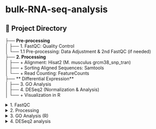 # bulk-RNA-seq-analysis

## 📂 Project Directory  
├── **Pre-processing**  
│   ├── 1. FastQC: Quality Control  
│   └── 1.1 Pre-processing: Data Adjustment & 2nd FastQC (if needed)  
├── **2. Processing**  
│   ├── + Alignment: Hisat2 (M. musculus grcm38_snp_tran)  
│   ├── + Sorting Aligned Sequences: Samtools  
│   └── + Read Counting: FeatureCounts  
├── ** Differential Expression**  
│   ├── 3. GO Analysis  
│   ├── 4. DESeq2 (Normalization & Analysis)  
│   └── + Visualization in R  


<details>
  <summary> 1. FastQC</summary>
  
### **FastQC input-output**
1. Create folder: fastq 🗂️
2. `.fastq.gz` files in /path/to/your/fastq/files

| **Category**       | **Details**                        |
|--------------------|------------------------------------|
| **Input Folder**     | `/path/to/your/fastq/files` (Change this to your actual FASTQ directory) |
| **Input Files**      | `.fastq.gz` files |
| **Output Folder**    | `/path/to/output/directory` (Change this to your desired output location) |
| **Output Files**     | FastQC reports (`.html`, `.zip`) for each `.fastq.gz` file |
| **Requirements**     | - `fastqc` (automatically installed if missing)  <br> - Sufficient disk space for output files <br> - Appropriate permissions to read/write in specified directories |

<summary> 1.1 Pre-processing (if needed)</summary>

---

*Requirements*
+ **System Packages**: gzip, cutadapt, fastp, fastqc, fastuniq, STAR
+ **Input Files**: Paired-end .fastq.gz files with _R1_001.fastq.gz and _R2_001.fastq.gz format.
+ **ADJUST**
  --line 9 # Define base directory
  --line 30 # Step 1: Run Cutadapt to trim adapters
    
### **Pre-processing Input and Output**

| **Step**               | **Input Folder/Files**                        | **Output Folder/Files**                     | **Requirements**                     |
|-----------------------|------------------------------------------------|------------------------------------------------|---------------------------------------------|
| **Installation**        | N/A                                             | Installed programs: gzip, cutadapt, fastp, fastqc, fastuniq, STAR | sudo apt install, pip install             |
| **Step 0: Decompression**| `/path/to/your/Folder_data/*.fastq.gz`     | Decompressed `.fastq` files in the same folder | `gzip` tool                               |
| **Step 1: Adapter Trimming** | `/path/to/your/Folder_data/*_R1_001.fastq`, `_R2_001.fastq` | Trimmed FASTQ files: `*_trimmed_R1.fastq`, `*_trimmed_R2.fastq` | `cutadapt` tool                            |
| **Step 2: Quality Filtering** | Trimmed FASTQ files from Step 1             | Filtered FASTQ files: `*_filtered_R1.fastq`, `*_filtered_R2.fastq` | `fastp` tool                               |
| **Step 3: Deduplication**    | Filtered FASTQ files from Step 2            | Deduplicated FASTQ files in `/deduplicated` folder | `fastuniq` tool                           |
| **Step 4: FastQC Analysis**  | Deduplicated FASTQ files in `/deduplicated` | FASTQC reports in `/FastQC_results` folder    | `fastqc` tool                             |
| **Step 5: STAR Genome Indexing**| Genome FASTA file, GTF file               | Indexed genome data in `/GENOME_DIR` folder    | `STAR` tool                                |

</details>

<details>
  <summary> 2. Processing</summary>

  ### Key Notes
- **Input Folders:** Primary input paths are `/gene_count_file/path*` and `/path/to/your/Folder_data`.
- **Output Folders:** Results are stored under `/path/to/your/Folder_data/STAR_results/`.
- **Dependencies:** The code ensures all required tools are installed and verified before execution.


| **Step** | **Input Folder(s)** | **Input Files** | **Output Folder(s)** | **Output Files** | **Requirements** |
|------------|------------------------|--------------------|----------------------------|-----------------------|--------------------|
| **1. Installation** | N/A | N/A | N/A | Installed tools | `wget`, `curl`, `unzip`, `gzip`, `jq`, `samtools`, `subread`, `fastqc`, `cutadapt`, `fastp`, `fastuniq`, `STAR` |
| **2. Genome Indexing** | `/Reference/STAR_Index/path` | `Mus_musculus.GRCm39.dna.primary_assembly.fa`, `Mus_musculus.GRCm39.109.gtf` | `/Reference/STAR_Index/path` | Genome index files (e.g., `SA`, `.txt`, `.out`) | `STAR` |
| **3. STAR Alignment** | `/gene_count_file/path/deduplicated/pathFolder` | `*_unique_R1.fastq.gz`, `*_unique_R2.fastq.gz` | `/gene_count_file/path/STAR_results/path` | `.bam` files (e.g., `*_Aligned.sortedByCoord.out.bam`) | `STAR` |
| **4. BAM QC with Samtools** | `/gene_count_file/path/STAR_results/path` | `.bam` files from STAR alignment | Same as input folder | `.txt` QC files (e.g., `*_alignment_stats.txt`) | `samtools` |
| **5. Alignment Summary CSV** | `/gene_count_file/path/STAR_results/path` | `.txt` QC files from Samtools | Same as input folder | `alignment_summary.csv` | `samtools`, `awk` |
| **6. FeatureCounts - Gene Quantification** | `/gene_count_file/path/STAR_results/path` | `.bam` files from STAR alignment, `Mus_musculus.GRCm39.109.gtf` | Same as input folder | `gene_counts.txt`, `gene_counts.csv` | `featureCounts` (from `subread`) |
| **7. Gene Symbol Mapping** | `/gene_count_file/path/STAR_results/` | `gene_counts.csv` | Same as input folder | `gene_counts_with_symbols.csv` | `curl`, `jq` |


</details>

<details>
  <summary>3. GO Analysis (R)</summary>
  
1. Create folder: go_analysis 🗂️
2. gene_count.csv file in your/path/go_analysis

### 📋 GO Analysis Input/Output

| **Category**      | **Details** |
|-------------------|--------------|
| **Input Folder**    | `/your/folder/R_studio/go_analysis/` |
| **Input Files**     | `metadata.csv`<br>`gene_counts.csv` |
| **Output Folder**   | `/your/folder/R_studio/go_analysis/` |
| **Output Files**    | `<Condition1>_<Type1>_vs_<Condition2>_<Type2>_go_enrichment_results.csv` (GO enrichment result CSV for each condition comparison) |
| **Requirements**    | R libraries: `clusterProfiler`, `org.Mm.eg.db`, `readr`, `ggplot2`, `dplyr` |
| **Input Data Description** | **`metadata.csv`** - Contains `Sample`, `Condition`, and `Type` labels<br>**`gene_counts.csv`** - Contains gene expression data with sample-specific columns (`F_INPT`, `F_IP`, `N_INPT`, `N_IP`) |
| **Process**         | 1. Load metadata to map sample conditions and types<br>2. Read gene count data<br>3. Perform GO enrichment analysis for each condition & type combination<br>4. Visualize the top enriched GO terms with dot plots |
| **Output Data Description** | GO enrichment CSV files with detailed ontology information (BP, MF, CC), adjusted p-values, and gene counts |
| **Visualization**   | Dot plots for top GO terms in each category (BP, MF, CC) |

</details>

<details>
  <summary>4. DESeq2 analysis</summary>


## 📋 DESeq2 analysis & visualization

| **Step**                     | **Input Files**                  | **Requirements**                              | **Output Files**                                  |
|------------------------------|----------------------------------|------------------------------------------------|-----------------------------------------------------|
| **Step 1: Load Data**         | `counts_file.csv`<br>`metadata_file.csv` | Libraries: `tidyverse`, `DESeq2`, `pheatmap`  | N/A                                                 |
| **Step 2: Normalize Input**   | `counts_file.csv`<br>`metadata_file.csv` | DESeq2 (Normalization)                         | Normalized Input Counts (In-memory object)          |
| **Step 3: Enrichment Ratios** | Normalized Input Counts<br>IP Counts   | Metadata with `Sample`, `Condition`, `Type`     | `enrichment_ratios.csv`                             |
| **Step 4: Within-condition Analysis** | `enrichment_ratios.csv`        | Correct Sample Order in Metadata                | `within_condition_results_familiar.csv`<br>`within_condition_results_novel.csv` |
| **Step 5: Between-condition Analysis** | `enrichment_ratios.csv`        | Metadata conditions labeled as 'Familiar' and 'Novel' | `between_condition_results.csv`<br>`significant_between_condition_results.csv` |
| **Step 6: Visualizations**    | `between_condition_results.csv`<br>`enrichment_ratios.csv` | Libraries: `ggplot2`, `pheatmap`                | Volcano Plot<br>Heatmap<br>Scatter Plot             |
``

**Input Files**:
- `counts_file.csv`: Raw gene counts with genes as rows and samples as columns.  
- `metadata_file.csv`: Metadata containing `Sample`, `Condition`, and `Type`.  --- Lines 11-12

- Thresholds: Adjust p-value cutoff (0.05) and log2 fold change (>1) as needed.
- Normalization method: If needed, change from DESeq2-based normalization to another approach.

<summary>4.1 Visualization </summary>

Generic Variables for Future Experiments
+ between_condition_results → Results containing enrichment ratios and significance values
+ enrichment_ratios → Table with calculated enrichment ratios
+ norm_input_counts → Normalized counts for Input samples
+ ip_counts → Normalized counts for IP samples
+ Sig_bc_results → List of genes with significant differential enrichment

  ### Visualization Inputs and Outputs

| **Plot Type**        | **Input Data**                  | **Output Description**                                   |
|----------------------|---------------------------------|-----------------------------------------------------------|
| **Volcano Plot**       | `between_condition_results`     | Highlights significantly enriched genes using Log2(dER) vs -Log10(p-value) with a red threshold line at p = 0.05. |
| **Heatmap**            | `enrichment_ratios` + `Sig_bc_results$Gene` | Displays significant genes' enrichment ratios in a clustered heatmap format. |
| **Scatter Plot**       | `norm_input_counts` + `ip_counts` + `Sig_bc_results$Gene` | Visualizes normalized Input vs IP counts, with significant genes highlighted in red. |

### Key Notes 
- **Volcano Plot**: Adjust the p-value threshold (e.g., `-log10(0.01)` for stricter filtering).
- **Heatmap**: Change clustering options or color schemes to improve visibility for large gene sets.
- **Scatter Plot**: Modify color scales, axis limits, or density settings for clearer visualization.


